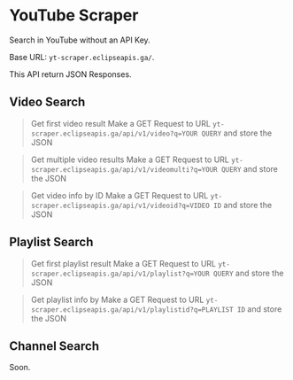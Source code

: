 # YouTube Scraper
Search in YouTube without an API Key. 

Base URL: `yt-scraper.eclipseapis.ga/`. 

This API return JSON Responses. 

## Video Search
> Get first video result
Make a GET Request to URL `yt-scraper.eclipseapis.ga/api/v1/video?q=YOUR QUERY` and store the JSON 

> Get multiple video results
Make a GET Request to URL `yt-scraper.eclipseapis.ga/api/v1/videomulti?q=YOUR QUERY` and store the JSON 

> Get video info by ID
Make a GET Request to URL `yt-scraper.eclipseapis.ga/api/v1/videoid?q=VIDEO ID` and store the JSON 

## Playlist Search
> Get first playlist result
Make a GET Request to URL `yt-scraper.eclipseapis.ga/api/v1/playlist?q=YOUR QUERY` and store the JSON 

> Get playlist info by 
Make a GET Request to URL `yt-scraper.eclipseapis.ga/api/v1/playlistid?q=PLAYLIST ID` and store the JSON 

## Channel Search
Soon. 

